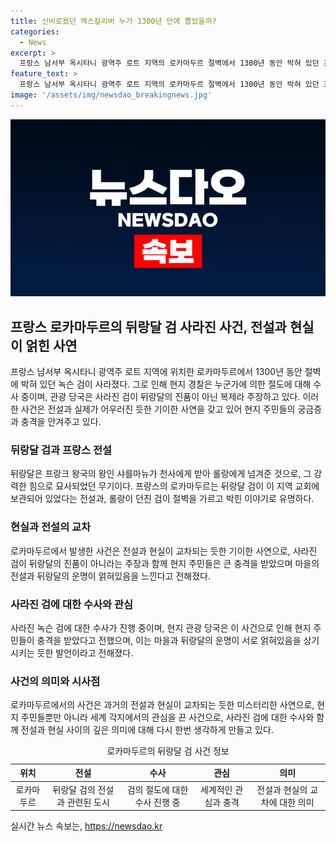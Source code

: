 ```yaml
---
title: 신비로웠던 엑스칼리버 누가 1300년 만에 뽑았을까?
categories:
  - News
excerpt: >
  프랑스 남서부 옥시타니 광역주 로트 지역의 로카마두르 절벽에서 1300년 동안 박혀 있던 프랑스 전설 속 칼인 뒤랑달이 사라졌다. 절도 의심으로 경찰 수사 중이며, 현지 관광 당국은 그것이 뒤랑달의 복제라 주장하고 있다. 로카마두르 시장은 주민들이 큰 충격을 받았다며 마을과 뒤랑달의 운명은 서로 얽혀 있다고 말했다. 이에도 불구하고 뒤랑달의 실물은 여전히 사라진 채로 남아있다.
feature_text: >
  프랑스 남서부 옥시타니 광역주 로트 지역의 로카마두르 절벽에서 1300년 동안 박혀 있던 프랑스 전설 속 칼인 뒤랑달이 사라졌다. 절도 의심으로 경찰 수사 중이며, 현지 관광 당국은 그것이 뒤랑달의 복제라 주장하고 있다. 로카마두르 시장은 주민들이 큰 충격을 받았다며 마을과 뒤랑달의 운명은 서로 얽혀 있다고 말했다. 이에도 불구하고 뒤랑달의 실물은 여전히 사라진 채로 남아있다.
image: '/assets/img/newsdao_breakingnews.jpg'
---
```


<p><img src="/assets/img/newsdao_breakingnews.jpg" alt="koreaapp 속보" /></p>

<h2 data-ke-size="size26">프랑스 로카마두르의 뒤랑달 검 사라진 사건, 전설과 현실이 얽힌 사연</h2>

<p data-ke-size="size16">프랑스 남서부 옥시타니 광역주 로트 지역에 위치한 로카마두르에서 1300년 동안 절벽에 박혀 있던 녹슨 검이 사라졌다. 그로 인해 현지 경찰은 누군가에 의한 절도에 대해 수사 중이며, 관광 당국은 사라진 검이 뒤랑달의 진품이 아닌 복제라 주장하고 있다. 이러한 사건은 전설과 실제가 어우러진 듯한 기이한 사연을 갖고 있어 현지 주민들의 궁금증과 충격을 안겨주고 있다.</p>

<h3 data-ke-size="size24">뒤랑달 검과 프랑스 전설</h3>

<p data-ke-size="size16">뒤랑달은 프랑크 왕국의 왕인 샤를마뉴가 천사에게 받아 롤랑에게 넘겨준 것으로, 그 강력한 힘으로 묘사되었던 무기이다. 프랑스의 로카마두르는 뒤랑달 검이 이 지역 교회에 보관되어 있었다는 전설과, 롤랑이 던진 검이 절벽을 가르고 박힌 이야기로 유명하다. </p>

<h3 data-ke-size="size24">현실과 전설의 교차</h3>

<p data-ke-size="size16">로카마두르에서 발생한 사건은 전설과 현실이 교차되는 듯한 기이한 사연으로, 사라진 검이 뒤랑달의 진품이 아니라는 주장과 함께 현지 주민들은 큰 충격을 받았으며 마을의 전설과 뒤랑달의 운명이 얽혀있음을 느낀다고 전해졌다. </p>

<h3 data-ke-size="size24">사라진 검에 대한 수사와 관심</h3>

<p data-ke-size="size16">사라진 녹슨 검에 대한 수사가 진행 중이며, 현지 관광 당국은 이 사건으로 인해 현지 주민들이 충격을 받았다고 전했으며, 이는 마을과 뒤랑달의 운명이 서로 얽혀있음을 상기시키는 듯한 발언이라고 전해졌다. </p>

<h3 data-ke-size="size24">사건의 의미와 시사점</h3>

<p data-ke-size="size16">로카마두르에서의 사건은 과거의 전설과 현실이 교차되는 듯한 미스터리한 사연으로, 현지 주민들뿐만 아니라 세계 각지에서의 관심을 끈 사건으로, 사라진 검에 대한 수사와 함께 전설과 현실 사이의 깊은 의미에 대해 다시 한번 생각하게 만들고 있다. </p>

<table>
    <caption>로카마두르의 뒤랑달 검 사건 정보</caption>
    <colgroup><col><col><col><col><col></colgroup>
    <thead>
        <tr>
            <th style="text-align: center;">위치</th><th style="text-align: center;">전설</th><th style="text-align: center;">수사</th><th style="text-align: center;">관심</th><th style="text-align: center;">의미</th>
        </tr>
    </thead>
    <tbody>
        <tr>
            <td style="text-align: center;">로카마두르</td><td style="text-align: center;">뒤랑달 검의 전설과 관련된 도시</td><td style="text-align: center;">검의 절도에 대한 수사 진행 중</td><td style="text-align: center;">세계적인 관심과 충격</td><td style="text-align: center;">전설과 현실의 교차에 대한 의미</td>
        </tr>
    </tbody>
</table>

<p data-ke-size="size16"></p>
실시간 뉴스 속보는, <a href="https://newsdao.kr" rel="dofollow">https://newsdao.kr</a>


